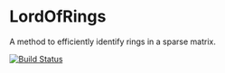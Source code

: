 # LordOfRings
A method to efficiently identify rings in a sparse matrix.

[![Build Status](https://travis-ci.com/Sara-a-r/LordOfRings.svg?branch=main)](https://travis-ci.com/Sara-a-r/LordOfRings)
